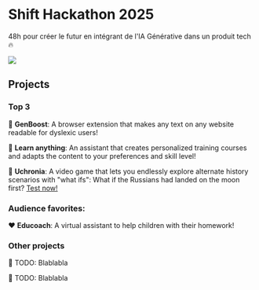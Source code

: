 
# Shift Hackathon 2025

48h pour créer le futur en intégrant de l'IA Générative dans un produit tech 🔥

![](./assets/header.jpeg)

## Projects

### Top 3

🥇 **GenBoost**: A browser extension that makes any text on any website readable for dyslexic users!

🥈 **Learn anything**: An assistant that creates personalized training courses and adapts the content to your preferences and skill level!

🥉 **Uchronia**: A video game that lets you endlessly explore alternate history scenarios with "what ifs": What if the Russians had landed on the moon first? [Test now!](https://uchronia-neon.vercel.app/)

### Audience favorites:

❤️  **Educoach**: A virtual assistant to help children with their homework!

### Other projects

🧨 TODO:
Blablabla

🧨 TODO:
Blablabla
